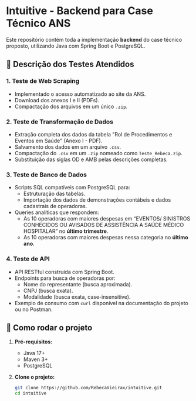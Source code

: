 # Intuitive - Backend para Case Técnico ANS

Este repositório contém toda a implementação **backend** do case técnico proposto, utilizando Java com Spring Boot e PostgreSQL.

## 📌 Descrição dos Testes Atendidos

### 1. Teste de Web Scraping
- Implementado o acesso automatizado ao site da ANS.
- Download dos anexos I e II (PDFs).
- Compactação dos arquivos em um único `.zip`.

### 2. Teste de Transformação de Dados
- Extração completa dos dados da tabela "Rol de Procedimentos e Eventos em Saúde" (Anexo I - PDF).
- Salvamento dos dados em um arquivo `.csv`.
- Compactação do `.csv` em um `.zip` nomeado como `Teste_Rebeca.zip`.
- Substituição das siglas OD e AMB pelas descrições completas.

### 3. Teste de Banco de Dados
- Scripts SQL compatíveis com PostgreSQL para:
  - Estruturação das tabelas.
  - Importação dos dados de demonstrações contábeis e dados cadastrais de operadoras.
- Queries analíticas que respondem:
  - As 10 operadoras com maiores despesas em “EVENTOS/ SINISTROS CONHECIDOS OU AVISADOS DE ASSISTÊNCIA A SAÚDE MÉDICO HOSPITALAR” no **último trimestre**.
  - As 10 operadoras com maiores despesas nessa categoria no **último ano**.

### 4. Teste de API
- API RESTful construída com Spring Boot.
- Endpoints para busca de operadoras por:
  - Nome do representante (busca aproximada).
  - CNPJ (busca exata).
  - Modalidade (busca exata, case-insensitive).
- Exemplo de consumo com `curl` disponível na documentação do projeto ou no Postman.

## 🚀 Como rodar o projeto

1. **Pré-requisitos:**
   - Java 17+
   - Maven 3+
   - PostgreSQL

2. **Clone o projeto:**
   ```bash
   git clone https://github.com/RebecaVieirax/intuitive.git
   cd intuitive

